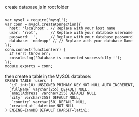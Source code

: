 create database.js in root folder

<code>
var mysql = require('mysql');
var conn = mysql.createConnection({
  host: 'localhost', // Replace with your host name
  user: 'root',      // Replace with your database username
  password: '',      // Replace with your database password
  database: 'nodeapp' // // Replace with your database Name
}); 
conn.connect(function(err) {
  if (err) throw err;
  console.log('Database is connected successfully !');
});
module.exports = conn;
</code>

<br>
then create a table in the MySQL database:

<code>
CREATE TABLE `users` (
  `id` int(10) UNSIGNED PRIMARY KEY NOT NULL AUTO_INCREMENT,
  `fullName` varchar(255) DEFAULT NULL,
  `emailAddress` varchar(255) DEFAULT NULL,
  `city` varchar(255) DEFAULT NULL,
   `country` varchar(50) DEFAULT NULL,
  `created_at` datetime NOT NULL
) ENGINE=InnoDB DEFAULT CHARSET=latin1;
</code>